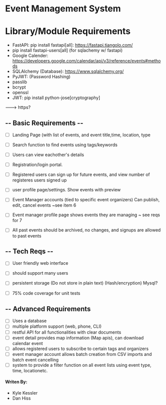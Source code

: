 # Event Management System 
# Library/Module Requirements
- FastAPI: pip install fastapi[all]: https://fastapi.tiangolo.com/
- pip install fastapi-users[all] (for sqlachemy w/ fastapi)
- Google Calender: https://developers.google.com/calendar/api/v3/reference/events#methods
- SQLAlchemy (Database): https://www.sqlalchemy.org/
- PyJWT: (Password Hashing)
- passlib
- bcrypt
- openssl
- JWT: pip install python-jose[cryptography]

---> https?

## -- Basic Requirements --
- [ ] Landing Page (with list of events, and event title,time, location, type
- [ ] Search function to find events using tags/keywords
- [ ] Users can view eachother's details
- [ ] Registration/login portal.
- [ ] Registered users can sign up for future events, and view number of registeres users signed up
- [ ] user profile page/settings. Show events with preview
- [ ] Event Manager accounts (tied to specific event organizers) Can publish, edit, cancel events ~see item 6
- [ ] Event manager profile page shows events they are managing ~ see reqs for 7
- [ ] All past events should be archived, no changes, and signups are allowed to past events


## -- Tech Reqs --
- [ ] User friendly web interface
- [ ] should support many users
- [ ] persistent storage (Do not store in plain text) (Hash/encryption) Mysql?
- [ ] 75% code coverage for unit tests


## -- Advanced Requirements
- [ ] Uses a database
- [ ] multiple platform support (web, phone, CLI)
- [ ] restful API for all functionalities with clear documents
- [ ] event detail provides map information (Map apis), can download calendar event
- [ ] allows registered users to subscribe to certain tags and organizers
- [ ] event manager account allows batch creation from CSV imports and batch event cancelling
- [ ] system to provide a filter function on all event lists using event type, time, locationetc.

#### Writen By:
- Kyle Kessler
- Dan Hiss
